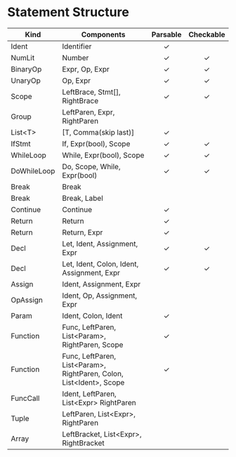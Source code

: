 # Statement Structure
| Kind | Components | Parsable | Checkable |
| - | - | :-: | :-: |
| Ident | Identifier | ✓ |
| NumLit | Number | ✓ | ✓ |
| BinaryOp | Expr, Op, Expr | ✓ | ✓ |
| UnaryOp | Op, Expr | ✓ | ✓ |
| Scope | LeftBrace, Stmt[], RightBrace | ✓ | ✓ |
| Group | LeftParen, Expr, RightParen |
| List&lt;T&gt; | [T, Comma(skip last)] | ✓ |
| IfStmt | If, Expr(bool), Scope | ✓ | ✓ |
| WhileLoop | While, Expr(bool), Scope | ✓ | ✓ |
| DoWhileLoop | Do, Scope, While, Expr(bool) | ✓ | ✓ |
| Break | Break |
| Break | Break, Label |
| Continue | Continue | ✓ |
| Return | Return | ✓ |
| Return | Return, Expr | ✓ |
| Decl | Let, Ident, Assignment, Expr | ✓ | ✓ |
| Decl | Let, Ident, Colon, Ident, Assignment, Expr | ✓ | ✓ |
| Assign | Ident, Assignment, Expr |
| OpAssign | Ident, Op, Assignment, Expr |
| Param | Ident, Colon, Ident | ✓ |
| Function | Func, LeftParen, List&lt;Param&gt;, RightParen, Scope | ✓ |
| Function | Func, LeftParen, List&lt;Param&gt;, RightParen, Colon, List&lt;Ident&gt;, Scope | ✓ |
| FuncCall | Ident, LeftParen, List&lt;Expr&gt; RightParen | 
| Tuple | LeftParen, List&lt;Expr&gt;, RightParen |
| Array | LeftBracket, List&lt;Expr&gt;, RightBracket |
